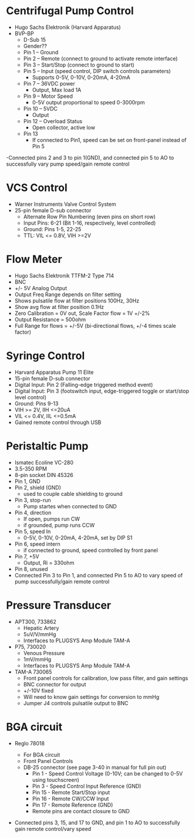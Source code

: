 # Centrifugal Pump Control
- Hugo Sachs Elektronik (Harvard Apparatus)
- BVP-BP
	- D-Sub 15 
	- Gender?? 
	- Pin 1 – Ground 
	- Pin 2 – Remote (connect to ground to activate remote interface)
	- Pin 3 – Start/Stop (connect to ground to start)
	- Pin 5 – Input (speed control, DIP switch controls parameters)
		- Supports 0-5V, 0-10V, 0-20mA, 4-20mA
	- Pin 7 – 36VDC power
		- Output, Max load 1A
	- Pin 9 – Motor Speed
		- 0-5V output proportional to speed 0-3000rpm
	- Pin 10 – 5VDC 
		- Output
	- Pin 12 – Overload Status
		- Open collector, active low
	- Pin 13 
		- If connected to Pin1, speed can be set on front-panel instead of Pin 5

-Connected pins 2 and 3 to pin 1(GND), and connected pin 5 to AO to successfully vary pump speed/gain remote control


# VCS Control
- Warner Instruments Valve Control System
- 25-pin female D-sub connector
	- Alternate Row Pin Numbering (even pins on short row)
	- Input Pins: 6-21 (Bit 1-16, respectively, level controlled)
	- Ground: Pins 1-5, 22-25
	- TTL: VIL <= 0.8V, VIH >=2V

# Flow Meter
- Hugo Sachs Elektronik TTFM-2 Type 714
- BNC
- +/- 5V Analog Output
- Output Freq Range depends on filter setting
- Shows pulsatile flow at filter positions 100Hz, 30Hz
- Show avg flow at filter position 0.1Hz
- Zero Calibration = 0V out, Scale Factor flow = 1V +/-2%
- Output Resistance = 500ohm
- Full Range for flows = +/-5V (bi-directional flows, +/-4 times scale factor)


# Syringe Control
- Harvard Apparatus Pump 11 Elite
- 15-pin female D-sub connector
- Digital Input: Pin 2 (Falling-edge triggered method event)
- Digital Input: Pin 3 (footswitch input, edge-triggered toggle or start/stop level control)
- Ground: Pins 9-13
- VIH >= 2V, IIH <=20uA
- VIL <= 0.4V, IIL <=0.5mA
- Gained remote control through USB

# Peristaltic Pump
- Ismatec Ecoline VC-280
- 3.5-350 RPM
- 8-pin socket DIN 45326
- Pin 1, GND
- Pin 2, shield (GND)
	- used to couple cable shielding to ground
- Pin 3, stop-run
	- Pump startes when connected to GND
- Pin 4, direction
	- If open, pumps run CW
	- if grounded, pump runs CCW
- Pin 5, speed In
	- 0-5V, 0-10V, 0-20mA, 4-20mA, set by DIP S1
- Pin 6, speed intern
	- if connected to ground, speed controlled by front panel
- Pin 7, +5V
	- Output, Ri = 330ohm
- Pin 8, unused
- Connected Pin 3 to Pin 1, and connected Pin 5 to AO to vary speed of pump successfully/gain remote control


# Pressure Transducer
- APT300, 733862
	- Hepatic Artery
	- 5uV/V/mmHg
	- Interfaces to PLUGSYS Amp Module TAM-A
- P75, 730020
	- Venous Pressure 
	- 1mV/mmHg
	- Interfaces to PLUGSYS Amp Module TAM-A
- TAM-A 730065
	- Front panel controls for calibration, low pass filter, and gain settings
	- BNC connector for output
	- +/-10V fixed
	- Will need to know gain settings for conversion to mmHg
	- Jumper J4 controls pulsatile output to BNC
	
# BGA circuit
- Reglo 78018
	- For BGA circuit
	- Front Panel Controls
	- DB-25 connector (see page 3-40 in manual for full pin out)
		- Pin 1 - Speed Control Voltage (0-10V; can be changed to 0-5V using touchscreen)
		- Pin 3 - Speed Control Input Reference (GND)
		- Pin 15 - Remote Start/Stop input
		- Pin 16 - Remote CW/CCW Input
		- Pin 17 - Remote Reference (GND)
		- Remote pins are contact closure to GND

- Connected pins 3, 15, and 17 to GND, and pin 1 to AO to successfully gain remote control/vary speed 




